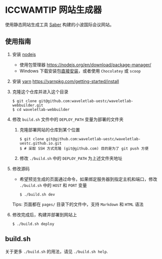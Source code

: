 # ICCWAMTIP 网站生成器

使用静态网站生成工具 [Saber](https://github.com/egoist/saber) 构建的小波国际会议网站。

## 使用指南

1. 安装 [nodejs](https://nodejs.org/zh-cn/)
   - 使用包管理器 https://nodejs.org/en/download/package-manager/
   - Windows 下载安装包[直接安装](https://nodejs.org/en/download/package-manager/#windows)，或者使用 `Chocolatey` 或 `scoop`

2. 安装 [yarn](https://yarnpkg.com/) https://yarnpkg.com/getting-started/install
3. 克隆这个仓库并进入这个目录
   ```shell
   $ git clone git@github.com:waveletlab-uestc/waveletlab-webbuilder.git
   $ cd waveletlab-webbuilder
   ```

4. 修改 `build.sh` 文件中的 `DEPLOY_PATH` 变量为部署的文件夹
   1. 克隆部署网站的仓库到某个位置
      ```shell
      $ git clone git@github.com:waveletlab-uestc/waveletlab-uestc.github.io.git
      $ # 采取 SSH 方式克隆 (git@github.com) 目的是为了 git push 方便
      ```
   2. 修改 `./build.sh` 中的 `DEPLOY_PATH` 为上述文件夹地址

5. 修改源码

   - 希望预览生成的页面通过命令，如果绑定服务器到指定主机和端口，修改 `./build.sh` 中的 `HOST` 和 `PORT` 变量
     ```shell
     $ ./build.sh dev
     ```

   Tips: 页面都在 `pages/` 目录下的文件中，支持 `Markdown` 和 `HTML` 语法

6. 修改完成后，构建并部署到网站上
   ```shell
   $ ./build.sh deploy
   ```

## build.sh

关于更多 `./build.sh` 的用法，请见 `./build.sh help`.
